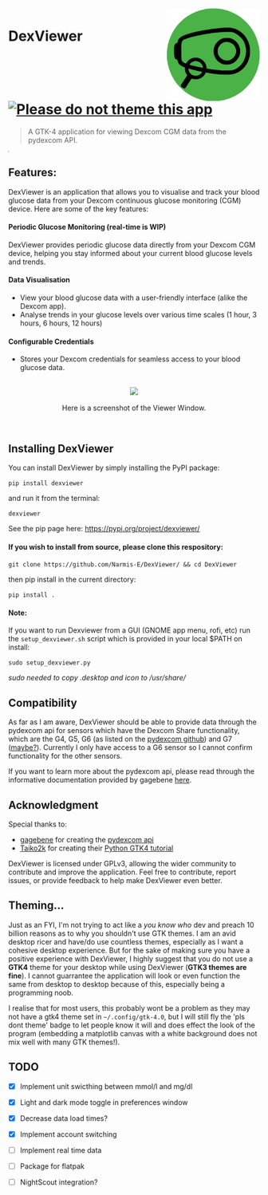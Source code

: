 <img src="dexviewer/data/icons/dexviewer.svg" align="right" width="186"/>

# DexViewer [![Please do not theme this app](https://stopthemingmy.app/badge.svg)](https://stopthemingmy.app)

> A GTK-4 application for viewing Dexcom CGM data from the pydexcom API.

<hr width=0>

## Features:
DexViewer is an application that allows you to visualise and track your blood glucose data from your Dexcom continuous glucose monitoring (CGM) device. Here are some of the key features:

#### Periodic Glucose Monitoring (real-time is WIP)
DexViewer provides periodic glucose data directly from your Dexcom CGM device, helping you stay informed about your current blood glucose levels and trends.

#### Data Visualisation
- View your blood glucose data with a user-friendly interface (alike the Dexcom app).
- Analyse trends in your glucose levels over various time scales (1 hour, 3 hours, 6 hours, 12 hours)

#### Configurable Credentials
- Stores your Dexcom credentials for seamless access to your blood glucose data.

<div align="center">
  <br>
  <img src="https://github.com/Narmis-E/DexViewer/assets/109248529/fc111824-c016-445e-95ad-e0e65b05f923"/>
  <p>Here is a screenshot of the Viewer Window.</p>
  <br>
</div>

## Installing DexViewer
You can install DexViewer by simply installing the PyPI package:
```
pip install dexviewer
```
and run it from the terminal:
```
dexviewer
```
See the pip page here: https://pypi.org/project/dexviewer/

#### If you wish to install from source, please clone this respository:
```
git clone https://github.com/Narmis-E/DexViewer/ && cd DexViewer
```
then pip install in the current directory:
```
pip install .
```
#### Note:
If you want to run Dexviewer from a GUI (GNOME app menu, rofi, etc) run the `setup_dexviewer.sh` script which is provided in your local $PATH on install:

```
sudo setup_dexviewer.py
```
*sudo needed to copy .desktop and icon to /usr/share/*


## Compatibility
As far as I am aware, DexViewer should be able to provide data through the pydexcom api for sensors which have the Dexcom Share functionality, which are the G4, G5, G6 (as listed on the [pydexcom github](https://github.com/gagebenne/pydexcom)) and G7 ([maybe?](https://github.com/gagebenne/pydexcom/issues/55)). 
Currently I only have access to a G6 sensor so I cannot confirm functionality for the other sensors.

If you want to learn more about the pydexcom api, please read through the informative documentation provided by gagebene [here](https://gagebenne.github.io/pydexcom/pydexcom.html).

## Acknowledgment
Special thanks to:
- [gagebene](https://github.com/gagebenne) for creating the [pydexcom api](https://github.com/gagebenne/pydexcom)
- [Taiko2k](https://github.com/Taiko2k) for creating their [Python GTK4 tutorial](https://github.com/Taiko2k/GTK4PythonTutorial)


DexViewer is licensed under GPLv3, allowing the wider community to contribute and improve the application.
Feel free to contribute, report issues, or provide feedback to help make DexViewer even better.

## Theming...
Just as an FYI, I'm not trying to act like a *you know who* dev and preach 10 billion reasons as to why you shouldn't use GTK themes. 
I am an avid desktop ricer and have/do use countless themes, especially as I want a cohesive desktop experience.
But for the sake of making sure you have a positive experience with DexViewer, 
I highly suggest that you do not use a **GTK4** theme for your desktop while using DexViewer (**GTK3 themes are fine**). 
I cannot guarrantee the application will look or even function the same from desktop to desktop because of this, especially being a programming noob.

I realise that for most users, this probably wont be a problem as they may not have a gtk4 theme set in `~/.config/gtk-4.0`, 
but I will still fly the 'pls dont theme' badge to let people know it will and does effect the look of the program 
(embedding a matplotlib canvas with a white background does not mix well with many GTK themes!).  

## TODO
- [x] Implement unit swicthing between mmol/l and mg/dl
- [x] Light and dark mode toggle in preferences window
- [x] Decrease data load times?
- [x] Implement account switching
- [ ] Implement real time data
- [ ] Package for flatpak
- [ ] NightScout integration? 


